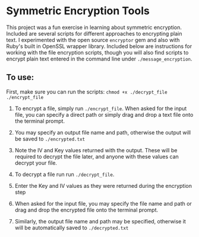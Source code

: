 # Symmetric Encryption Tools

This project was a fun exercise in learning about symmetric encryption. Included are several scripts for different approaches to encrypting plain text. I experimented with the open source `encryptor` gem and also with Ruby's built in OpenSSL wrapper library. Included below are instructions for working with the file encryption scripts, though you will also find scripts to encrypt plain text entered in the command line under `./message_encryption`.

## To use:
First, make sure you can run the scripts: `chmod +x ./decrypt_file ./encrypt_file`
1. To encrypt a file, simply run `./encrypt_file`. When asked for the input file, you can specify a direct path or simply drag and drop a text file onto the terminal prompt.
2. You may specify an output file name and path, otherwise the output will be saved to `./encrypted.txt`
3. Note the IV and Key values returned with the output. These will be required to decrypt the file later, and anyone with these values can decrypt your file.

1. To decrypt a file run run `./decrypt_file`.
2. Enter the Key and IV values as they were returned during the encryption step
3. When asked for the input file, you may specify the file name and path or drag and drop the encrypted file onto the terminal prompt.
4. Similarly, the output file name and path may be specified, otherwise it will be automatically saved to `./decrypted.txt`
